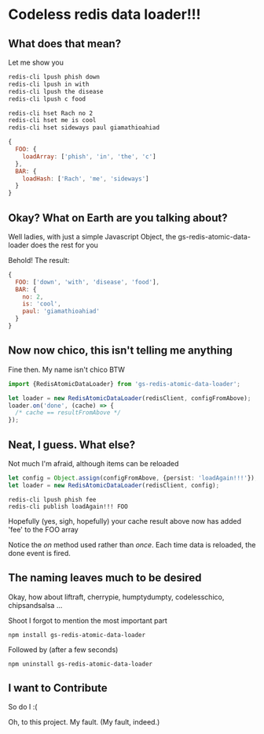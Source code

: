# Codeless redis data loader!!!

## What does that mean?

Let me show you

```bash
redis-cli lpush phish down
redis-cli lpush in with
redis-cli lpush the disease
redis-cli lpush c food

redis-cli hset Rach no 2
redis-cli hset me is cool
redis-cli hset sideways paul giamathioahiad
```

```javascript
{
  FOO: {
    loadArray: ['phish', 'in', 'the', 'c']
  },
  BAR: {
    loadHash: ['Rach', 'me', 'sideways']
  }
}
```

## Okay?  What on Earth are you talking about?

Well ladies, with just a simple Javascript Object, the gs-redis-atomic-data-loader does the rest for you

Behold!  The result:

```javascript
{
  FOO: ['down', 'with', 'disease', 'food'],
  BAR: {
    no: 2,
    is: 'cool',
    paul: 'giamathioahiad'
  }
}
```

## Now now chico, this isn't telling me anything

Fine then.  My name isn't chico BTW

```typescript
import {RedisAtomicDataLoader} from 'gs-redis-atomic-data-loader';

let loader = new RedisAtomicDataLoader(redisClient, configFromAbove);
loader.on('done', (cache) => {
  /* cache == resultFromAbove */
});
```

## Neat, I guess.  What else?

Not much I'm afraid, although items can be reloaded

```typescript
let config = Object.assign(configFromAbove, {persist: 'loadAgain!!!'});
let loader = new RedisAtomicDataLoader(redisClient, config);
```

```
redis-cli lpush phish fee
redis-cli publish loadAgain!!! FOO
```

Hopefully (yes, sigh, hopefully) your cache result above now has added 'fee' to the FOO array 

Notice the *on* method used rather than *once*.  Each time data is reloaded, the done event is fired.

## The naming leaves much to be desired

Okay, how about liftraft, cherrypie, humptydumpty, codelesschico, chipsandsalsa ...

Shoot I forgot to mention the most important part

```
npm install gs-redis-atomic-data-loader
```

Followed by (after a few seconds)

```
npm uninstall gs-redis-atomic-data-loader
```

## I want to Contribute

So do I :(

Oh, to this project.  My fault.  (My fault, indeed.)
